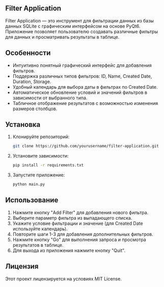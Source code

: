 ## Filter Application

Filter Application — это инструмент для фильтрации данных из базы данных SQLite с графическим интерфейсом на основе PyQt6. Приложение позволяет пользователю создавать различные фильтры для данных и просматривать результаты в таблице.

## Особенности

- Интуитивно понятный графический интерфейс для добавления фильтров.
- Поддержка различных типов фильтров: ID, Name, Created Date, Duration, Storage.
- Удобный календарь для выбора даты в фильтрах по Created Date.
- Автоматическое обновление условий и значений фильтров в зависимости от выбранного типа.
- Табличное отображение результатов с возможностью изменения размеров столбцов.

## Установка

1. Клонируйте репозиторий:
   ```bash
   git clone https://github.com/yourusername/filter-application.git
   ```
2. Установите зависимости:
   ```bash
   pip install -r requirements.txt
   ```
3. Запустите приложение:
   ```bash
   python main.py
   ```

## Использование

1. Нажмите кнопку "Add Filter" для добавления нового фильтра.
2. Выберите параметр фильтра из выпадающего списка.
3. Укажите условие фильтрации и значение (для Created Date используйте календарь).
4. Повторите шаги 1-3 для добавления дополнительных фильтров.
5. Нажмите кнопку "Go" для выполнения запроса и просмотра результатов в таблице.
6. Для выхода из приложения нажмите кнопку "Quit".

## Лицензия

Этот проект лицензируется на условиях MIT License.
```
